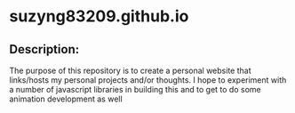 # suzyng83209.github.io

## Description:
The purpose of this repository is to create a personal website that links/hosts my personal projects and/or thoughts. I hope to experiment with a number of javascript libraries in building this and to get to do some animation development as well
